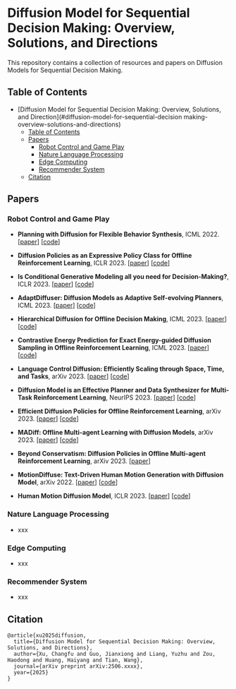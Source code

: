 # Diffusion Model for Sequential Decision Making: Overview, Solutions, and Directions
This repository contains a collection of resources and papers on Diffusion Models for Sequential Decision Making.

## Table of Contents
- [Diffusion Model for Sequential Decision Making: Overview, Solutions, and Direction](#diffusion-model-for-sequential-decision making-overview-solutions-and-directions)
  - [Table of Contents](#table-of-contents)
  - [Papers](#papers)
    - [Robot Control and Game Play](#robot-control-and-game-play)
    - [Nature Language Processing](#nature-language-processing)
    - [Edge Computing](#edge-computing)
    - [Recommender System](#recommender-system)
  - [Citation](#citation)

## Papers

### Robot Control and Game Play

- **Planning with Diffusion for Flexible Behavior Synthesis**, ICML 2022. [[paper](https://arxiv.org/abs/2205.09991)] [[code](https://github.com/jannerm/diffuser)]

- **Diffusion Policies as an Expressive Policy Class for Offline Reinforcement Learning**, ICLR 2023. [[paper](https://arxiv.org/abs/2208.06193)] [[code](https://github.com/zhendong-wang/diffusion-policies-for-offline-rl)] 

- **Is Conditional Generative Modeling all you need for Decision-Making?**, ICLR 2023. [[paper](https://arxiv.org/abs/2211.15657)] [[code](https://github.com/xcvil/decision-diffuser/tree/main/code)]

- **AdaptDiffuser: Diffusion Models as Adaptive Self-evolving Planners**, ICML 2023. [[paper](https://arxiv.org/abs/2302.01877)] [[code](https://github.com/Liang-ZX/adaptdiffuser)]

- **Hierarchical Diffusion for Offline Decision Making**, ICML 2023. [[paper](https://openreview.net/forum?id=55kLa7tH9o)] [[code](https://github.com/ewanlee/HDMI)]

- **Contrastive Energy Prediction for Exact Energy-guided Diffusion Sampling in Offline Reinforcement Learning**, ICML 2023. [[paper](https://arxiv.org/abs/2304.12824)] [[code](https://github.com/thu-ml/cep-energy-guided-diffusion)]

- **Language Control Diffusion: Efficiently Scaling through Space, Time, and Tasks**, arXiv 2023. [[paper](https://arxiv.org/abs/2210.15629v2)] [[code](https://github.com/ezhang7423/language-control-diffusion)]

- **Diffusion Model is an Effective Planner and Data Synthesizer for Multi-Task Reinforcement Learning**, NeurIPS 2023. [[paper](https://arxiv.org/abs/2305.18459)] [[code](https://github.com/tinnerhrhe/MTDiff)]

- **Efficient Diffusion Policies for Offline Reinforcement Learning**, arXiv 2023. [[paper](https://arxiv.org/abs/2305.20081)] [[code](https://github.com/sail-sg/edp)]

- **MADiff: Offline Multi-agent Learning with Diffusion Models**, arXiv 2023. [[paper](https://arxiv.org/abs/2305.17330)] [[code](https://github.com/zbzhu99/madiff)]

- **Beyond Conservatism: Diffusion Policies in Offline Multi-agent Reinforcement Learning**, arXiv 2023. [[paper](https://arxiv.org/abs/2307.01472)]

- **MotionDiffuse: Text-Driven Human Motion Generation with Diffusion Model**, arXiv 2022. [[paper](https://arxiv.org/abs/2208.15001)] [[code](https://github.com/mingyuan-zhang/MotionDiffuse)]
  
- **Human Motion Diffusion Model**, ICLR 2023. [[paper](https://arxiv.org/abs/2209.14916)] [[code](https://github.com/guytevet/motion-diffusion-model)]
  

### Nature Language Processing

- xxx

### Edge Computing

- xxx

### Recommender System

- xxx

## Citation
```
@article{xu2025diffusion,
  title={Diffusion Model for Sequential Decision Making: Overview, Solutions, and Directions},
  author={Xu, Changfu and Guo, Jianxiong and Liang, Yuzhu and Zou, Haodong and Huang, Haiyang and Tian, Wang},
  journal={arXiv preprint arXiv:2506.xxxx},
  year={2025}
}
```

